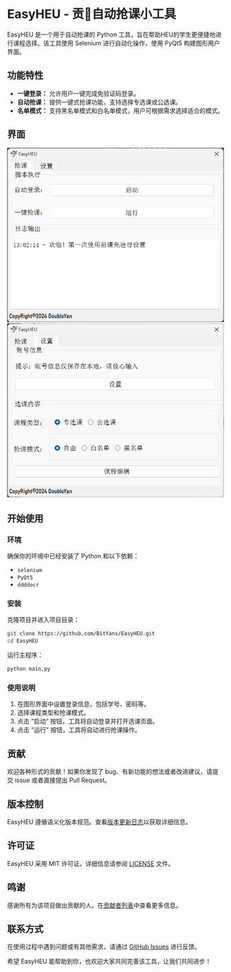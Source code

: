 # EasyHEU - 贡🍊自动抢课小工具

EasyHEU 是一个用于自动抢课的 Python 工具，旨在帮助HEU的学生更便捷地进行课程选择。该工具使用 Selenium 进行自动化操作，使用 PyQt5 构建图形用户界面。

## 功能特性

- **一键登录：** 允许用户一键完成免验证码登录。
- **自动抢课：** 提供一键式抢课功能，支持选择专选课或公选课。
- **名单模式：** 支持黑名单模式和白名单模式，用户可根据需求选择适合的模式。

## 界面

<img src="resources/demo1.png" alt="demo1.png" style="zoom: 67%;" />
<img src="resources/demo2.png" alt="demo2.png" style="zoom: 67%;" />

## 开始使用

### 环境

确保你的环境中已经安装了 Python 和以下依赖：

- `selenium`
- `PyQt5`
- `ddddocr`

### 安装

克隆项目并进入项目目录：

```bash
git clone https://github.com/BitYans/EasyHEU.git
cd EasyHEU
```

运行主程序：

```bash
python main.py
```

### 使用说明

1. 在图形界面中设置登录信息，包括学号、密码等。
2. 选择课程类型和抢课模式。
3. 点击 ”启动“ 按钮，工具将自动登录并打开选课页面。
4. 点击 "运行" 按钮，工具将自动进行抢课操作。

## 贡献

欢迎各种形式的贡献！如果你发现了 bug、有新功能的想法或者改进建议，请提交 issue 或者直接提出 Pull Request。

## 版本控制

EasyHEU 遵循语义化版本规范。查看[版本更新日志](CHANGELOG.md)以获取详细信息。

## 许可证

EasyHEU 采用 MIT 许可证。详细信息请参阅 [LICENSE](LICENSE) 文件。

## 鸣谢

感谢所有为该项目做出贡献的人。在[贡献者列表](CONTRIBUTORS.md)中查看更多信息。

## 联系方式

在使用过程中遇到问题或有其他需求，请通过 [GitHub Issues](https://github.com/你的用户名/EasyHEU/issues) 进行反馈。

希望 EasyHEU 能帮助到你，也欢迎大家共同完善该工具，让我们共同进步！
